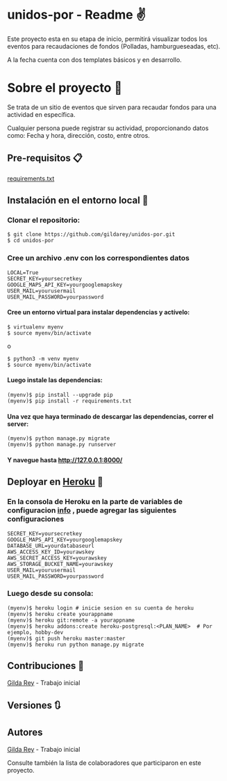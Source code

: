 # unidos-por - Readme :v:

Este proyecto esta en su etapa de inicio, permitirá visualizar todos los eventos para recaudaciones de fondos (Polladas, hamburgueseadas, etc).

A la fecha cuenta con dos templates básicos y en desarrollo.

# Sobre el proyecto :eyes:

Se trata de un sitio de eventos que sirven para recaudar fondos para una actividad en específica.

Cualquier persona puede registrar su actividad, proporcionando datos como: Fecha y hora, dirección, costo, entre otros.

## Pre-requisitos :clipboard:

[requirements.txt](https://github.com/gildarey/unidos-por/)

## Instalación en el entorno local :dvd:

### Clonar el repositorio:

```
$ git clone https://github.com/gildarey/unidos-por.git
$ cd unidos-por
```

### Cree un archivo .env con los correspondientes datos

```
LOCAL=True
SECRET_KEY=yoursecretkey
GOOGLE_MAPS_API_KEY=yourgooglemapskey
USER_MAIL=yourusermail
USER_MAIL_PASSWORD=yourpassword
```

#### Cree un entorno virtual para instalar dependencias y actívelo:

```
$ virtualenv myenv
$ source myenv/bin/activate
```

o

```
$ python3 -m venv myenv
$ source myenv/bin/activate
```

#### Luego instale las dependencias:

```
(myenv)$ pip install --upgrade pip
(myenv)$ pip install -r requirements.txt
```

#### Una vez que haya terminado de descargar las dependencias, correr el server:

```
(myenv)$ python manage.py migrate
(myenv)$ python manage.py runserver
```

#### Y navegue hasta http://127.0.0.1:8000/

## Deployar en [Heroku](https://devcenter.heroku.com/articles/heroku-postgresql) :rocket:

### En la consola de Heroku en la parte de variables de configuracion [info](https://devcenter.heroku.com/articles/config-vars) , puede agregar las siguientes configuraciones

```
SECRET_KEY=yoursecretkey
GOOGLE_MAPS_API_KEY=yourgooglemapskey
DATABASE_URL=yourdatabaseurl
AWS_ACCESS_KEY_ID=yourawskey
AWS_SECRET_ACCESS_KEY=yourawskey
AWS_STORAGE_BUCKET_NAME=yourawskey
USER_MAIL=yourusermail
USER_MAIL_PASSWORD=yourpassword
```

### Luego desde su consola:

```
(myenv)$ heroku login # inicie sesion en su cuenta de heroku
(myenv)$ heroku create yourappname
(myenv)$ heroku git:remote -a yourappname
(myenv)$ heroku addons:create heroku-postgresql:<PLAN_NAME>  # Por ejemplo, hobby-dev
(myenv)$ git push heroku master:master
(myenv)$ heroku run python manage.py migrate
```

## Contribuciones :raised_hands:

[Gilda Rey](https://github.com/gildarey/) - Trabajo inicial

## Versiones :arrows_clockwise:

## Autores

[Gilda Rey](https://github.com/gildarey/) - Trabajo inicial

Consulte también la lista de colaboradores que participaron en este proyecto.

